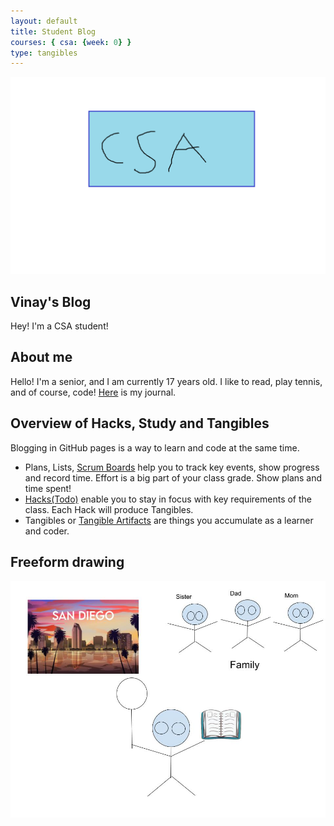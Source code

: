 ```yaml
---
layout: default
title: Student Blog
courses: { csa: {week: 0} }
type: tangibles
---
```


![A beautiful picture!](title.png "Me")

## Vinay's Blog
Hey! I'm a CSA student!

## About me
Hello! I'm a senior, and I am currently 17 years old. I like to read, play tennis, and of course, code!
[Here](https://vineraj.github.io/CSAblog/2023/08/23/VinaysNotebook_IPYNB_2_.html) is my journal.

## Overview of Hacks, Study and Tangibles
Blogging in GitHub pages is a way to learn and code at the same time. 

- Plans, Lists, [Scrum Boards](https://clickup.com/blog/scrum-board/) help you to track key events, show progress and record time.  Effort is a big part of your class grade.  Show plans and time spent!
- [Hacks(Todo)](https://levelup.gitconnected.com/six-ultimate-daily-hacks-for-every-programmer-60f5f10feae) enable you to stay in focus with key requirements of the class.  Each Hack will produce Tangibles.
- Tangibles or [Tangible Artifacts](https://en.wikipedia.org/wiki/Artifact_(software_development)) are things you accumulate as a learner and coder. 


## Freeform drawing
![A beautiful picture of me!](Me.jpg "Me")
